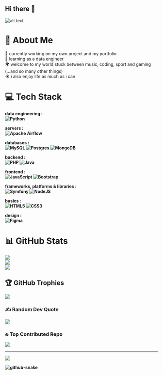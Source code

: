 ## Hi there 👋

![alt text](https://media3.giphy.com/media/v1.Y2lkPTc5MGI3NjExNmNmNzgzMXN6MmhteHhzaW9mZHc1NDJvZWo0Z2c3eGxwNTZzNHptdSZlcD12MV9pbnRlcm5hbF9naWZfYnlfaWQmY3Q9Zw/Y1drhyVxFobostxN8c/giphy.gif)

# 💫 About Me

🔭 currently working on my own project and my portfolio<br>🌱 learning as a data engineer<br>🌍 welcome to my world stuck between music, coding, sport and gaming (...and so many other things)<br>☀️ i also enjoy life as much as i can
# 💻 Tech Stack

<b>data engineering :<br>
![Python](https://img.shields.io/badge/python-3670A0?style=for-the-badge&logo=python&logoColor=ffdd54)

<b>servers :<br>
![Apache Airflow](https://img.shields.io/badge/Apache%20Airflow-017CEE?style=for-the-badge&logo=Apache%20Airflow&logoColor=white)

<b>databases :<br>
![MySQL](https://img.shields.io/badge/mysql-4479A1.svg?style=for-the-badge&logo=mysql&logoColor=white) ![Postgres](https://img.shields.io/badge/postgres-%23316192.svg?style=for-the-badge&logo=postgresql&logoColor=white) ![MongoDB](https://img.shields.io/badge/MongoDB-%234ea94b.svg?style=for-the-badge&logo=mongodb&logoColor=white)

<b>backend :<br>
![PHP](https://img.shields.io/badge/php-%23777BB4.svg?style=for-the-badge&logo=php&logoColor=white) ![Java](https://img.shields.io/badge/java-%23ED8B00.svg?style=for-the-badge&logo=openjdk&logoColor=white)

<b>frontend :<br>
![JavaScript](https://img.shields.io/badge/javascript-%23323330.svg?style=for-the-badge&logo=javascript&logoColor=%23F7DF1E) ![Bootstrap](https://img.shields.io/badge/bootstrap-%238511FA.svg?style=for-the-badge&logo=bootstrap&logoColor=white)

frameworks, platforms & libraries :<br>
![Symfony](https://img.shields.io/badge/symfony-%23000000.svg?style=for-the-badge&logo=symfony&logoColor=white) ![NodeJS](https://img.shields.io/badge/node.js-6DA55F?style=for-the-badge&logo=node.js&logoColor=white)

<b>basics :<br>
![HTML5](https://img.shields.io/badge/html5-%23E34F26.svg?style=for-the-badge&logo=html5&logoColor=white) ![CSS3](https://img.shields.io/badge/css3-%231572B6.svg?style=for-the-badge&logo=css3&logoColor=white)

<b>design :<br>
![Figma](https://img.shields.io/badge/figma-%23F24E1E.svg?style=for-the-badge&logo=figma&logoColor=white)

# 📊 GitHub Stats

![](https://github-readme-stats.vercel.app/api?username=franckbens&theme=default&hide_border=false&include_all_commits=false&count_private=false)<br/>
![](https://nirzak-streak-stats.vercel.app/?user=franckbens&theme=default&hide_border=false)<br/>
![](https://github-readme-stats.vercel.app/api/top-langs/?username=franckbens&theme=default&hide_border=false&include_all_commits=false&count_private=false&layout=compact)

## 🏆 GitHub Trophies

![](https://github-profile-trophy.vercel.app/?username=franckbens&theme=radical&no-frame=false&no-bg=true&margin-w=4)

### ✍️ Random Dev Quote

![](https://quotes-github-readme.vercel.app/api?type=horizontal&theme=radical)

### 🔝 Top Contributed Repo

![](https://github-contributor-stats.vercel.app/api?username=franckbens&limit=5&theme=dark&combine_all_yearly_contributions=true)

---

[![](https://visitcount.itsvg.in/api?id=franckbens&icon=0&color=0)](https://visitcount.itsvg.in)

<picture>
  <source media="(prefers-color-scheme: dark)" srcset="https://raw.githubusercontent.com/franckbens/franckbens/output/github-snake-dark.svg" />
  <source media="(prefers-color-scheme: light)" srcset="https://raw.githubusercontent.com/franckbens/franckbens/output/github-snake.svg" />
  <img alt="github-snake" src="https://raw.githubusercontent.com/tobiasmeyhoefer/tobiasmeyhoefer/output/github-snake.svg" />
</picture>
<!-- Proudly created with GPRM ( https://gprm.itsvg.in ) -->
